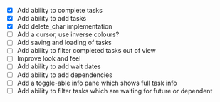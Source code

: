 - [x] Add ability to complete tasks
- [x] Add ability to add tasks
- [x] Add delete_char implementation
- [ ] Add a cursor, use inverse colours?
- [ ] Add saving and loading of tasks
- [ ] Add ability to filter completed tasks out of view
- [ ] Improve look and feel
- [ ] Add ability to add wait dates
- [ ] Add ability to add dependencies
- [ ] Add a toggle-able info pane which shows full task info
- [ ] Add ability to filter tasks which are waiting for future or dependent
